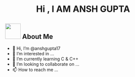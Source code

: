 <h1 align="center">Hi , I AM ANSH GUPTA</h1>

##  <img src="https://media.giphy.com/media/VgCDAzcKvsR6OM0uWg/giphy.gif" width="50"> About Me

- 👋 Hi, I’m @anshgupta17
- 👀 I’m interested in ...
- 🌱 I’m currently learning C & C++
- 💞️ I’m looking to collaborate on ...
- 📫 How to reach me ...

<!---
anshgupta17/anshgupta17 is a ✨ special ✨ repository because its `README.md` (this file) appears on your GitHub profile.
You can click the Preview link to take a look at your changes.
--->
